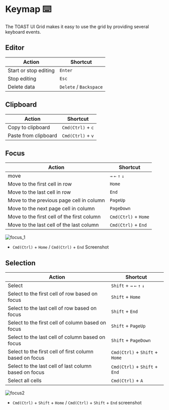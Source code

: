 # Keymap ⌨️

The TOAST UI Grid makes it easy to use the grid by providing several keyboard events.

## Editor

| Action | Shortcut |
| --- | --- |
| Start or stop editing | `Enter` |
| Stop editing | `Esc` |
| Delete data | `Delete` / `Backspace` |

## Clipboard

| Action | Shortcut |
| --- | --- |
| Copy to clipboard | `Cmd(Ctrl)` + `c` |
| Paste from clipboard | `Cmd(Ctrl)` + `v` |

## Focus

| Action | Shortcut |
| --- | --- |
| move | `→` `←` `↑` `↓`|
| Move to the first cell in row | `Home`|
| Move to the last cell in row | `End`|
| Move to the previous page cell in column | `PageUp`|
| Move to the next page cell in column | `PageDown`|
| Move to the first cell of the first column | `Cmd(Ctrl)` + `Home`|
| Move to the last cell of the last column | `Cmd(Ctrl)` + `End`|


![focus_1](https://user-images.githubusercontent.com/35371660/59552260-91411d80-8fbf-11e9-95f6-d01bd796329b.gif)
* `Cmd(Ctrl)` + `Home` / `Cmd(Ctrl)` + `End` Screenshot

## Selection

| Action | Shortcut |
| --- | --- |
| Select | `Shift` + `→` `←` `↑` `↓` |
| Select to the first cell of row based on focus | `Shift` + `Home` |
| Select to the last cell of row based on focus | `Shift` + `End` |
| Select to the first cell of column based on focus | `Shift` + `PageUp` |
| Select to the last cell of column based on focus | `Shift` + `PageDown` |
| Select to the first cell of first column based on focus | `Cmd(Ctrl)` + `Shift` + `Home` |
| Select to the last cell of last column based on focus | `Cmd(Ctrl)` + `Shift` + `End` |
| Select all cells | `Cmd(Ctrl)` + `A` |

![focus2](https://user-images.githubusercontent.com/35371660/59552787-21826100-8fc6-11e9-8749-43aebf3e1eff.gif)
* `Cmd(Ctrl)` + `Shift` + `Home` / `Cmd(Ctrl)` + `Shift` + `End` screenshot


